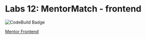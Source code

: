 # Labs 12: MentorMatch - frontend

![CodeBuild Badge](https://codebuild.us-east-1.amazonaws.com/badges?uuid=eyJlbmNyeXB0ZWREYXRhIjoiQ0dvdGREZ0Vuc1d6N3B0NnJOaXIxRzB4UmFJMXNOaG5TVE9uUmdHUTg5aDRYZ3gvZnViUVRjeGMzK2FNRXdzMGdObVJHYUt3ZmY3MlVMY2NJQWJZd0d3PSIsIml2UGFyYW1ldGVyU3BlYyI6ImFiU1dzUjFjNzdXazJzNTkiLCJtYXRlcmlhbFNldFNlcmlhbCI6MX0%3D&branch=master)

[Mentor Frontend](http://frontend.labs12mentorfe.s3-website-us-east-1.amazonaws.com/)
